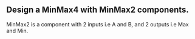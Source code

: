 ## Design a MinMax4 with MinMax2 components. 
MinMax2 is a component with 2 inputs i.e A and B, and 2 outputs i.e Max and Min. 


